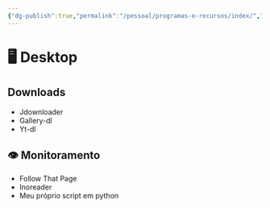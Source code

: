```yaml
---
{"dg-publish":true,"permalink":"/pessoal/programas-e-recursos/index/","noteIcon":""}
---
```


# 🖥 Desktop

## Downloads
 
- Jdownloader
- Gallery-dl
- Yt-dl

## 👁 Monitoramento
- Follow That Page
- Inoreader
- Meu próprio script em python

